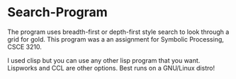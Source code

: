 # Search-Program
The program uses breadth-first or depth-first style search to look through a grid for gold. This program was a an assignment for Symbolic Processing, CSCE 3210.

I used clisp but you can use any other lisp program that you want. Lispworks
and CCL are other options. Best runs on a GNU/Linux distro! 

